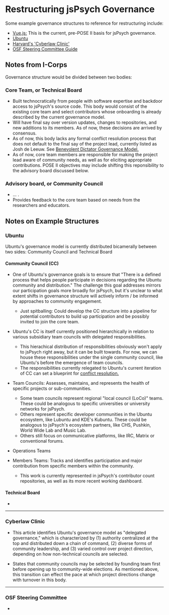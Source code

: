 # Restructuring jsPsych Governance

Some example governance structures to reference for restructuring include:

- [Vue.js:](https://github.com/vuejs/governance/blob/master/Governance-Document.md) This is the current, pre-POSE II basis for jsPsych governance.
- [Ubuntu](https://ubuntu.com/community/docs/governance)
- [Harvard's 'Cyberlaw Clinic'](https://clinic.cyber.harvard.edu/wp-content/uploads/2017/03/2017-03_governance-FINAL.pdf)
- [OSF Steering Committee Guide](https://drive.google.com/file/d/1JxZAf4DhJhv2YTQQi_Y0pTy8b-1VbqZM/view?usp=drive_link)

## Notes from I-Corps

Governance structure would be divided between two bodies:

### Core Team, or Technical Board

- Built technocratically from people with software expertise and backdoor access to jsPsych's source code. This body would consist of the existing core team and select contributors whose onboarding is already described by the current governance model.
- Will have final say over version updates, changes to repositories, and new additions to its members. As of now, these decisions are arrived by consensus.
- As of now, this body lacks any formal conflict resolution process that does not default to the final say of the project lead, currently listed as Josh de Leeuw. See [Benevolent Dictator Governance Model.](http://oss-watch.ac.uk/resources/benevolentdictatorgovernancemodel)
- As of now, core team members are responsible for making the project lead aware of community needs, as well as for eliciting appropriate contributions. POSE II objectives may include shifting this reponsibility to the advisory board discussed below.

### Advisory board, or Community Council
- ... . 
- Provides feedback to the core team based on needs from the researchers and educators.

## Notes on Example Structures

### Ubuntu

Ubuntu's governance model is currently distributed bicamerally between two sides: Community Council and Technical Board

#### Community Council (CC)

- One of Ubuntu's governance goals is to ensure that "There is a defined process that helps people participate in decisions regarding the Ubuntu community and distribution." The challenge this goal addresses mirrors our participation goals more broadly for jsPsych, but it's unclear to what extent shifts in governance structure will actively inform / be informed by approaches to community engagement.
    - Just spitballing: Could develop the CC structure into a pipeline for potential contributors to build up participation and be possibly invited to join the core team.

- Ubuntu's CC is itself currently positioned hierarchically in relation to various subsidiary team councils with delegated responsibilities.
    - This hierachical distribution of responsibilities obviously won't apply to jsPsych right away, but it can be built towards. For now, we can house these responsibilities under the single community council, like Ubuntu's before the emergence of team councils.
    - The responsibilities currently relegated to Ubuntu's current iteration of CC can set a blueprint for [conflict resolution.](https://ubuntu.com/community/docs/governance/conflict-resolution)

- Team Councils: Assesses, maintains, and represents the health of specific projects or sub-communities.
    - Some team councils represent regional "local council (LoCo)" teams. These could be analogous to specific universities or university networks for jsPsych.
    - Others represent specific developer communities in the Ubuntu ecosystem, like Lubuntu and KDE's Kubuntu. These could be analogous to jsPsych's ecosystem partners, like CHS, Pushkin, World Wide Lab and Music Lab.
    - Others still focus on communicative platforms, like IRC, Matrix or conventional forums.

- Operations Teams

- Members Teams: Tracks and identifies participation and major contribution from specific members within the community.
    - This work is currently represented in jsPsych's contributor count repositories, as well as its more recent working dashboard.

#### Technical Board

- 

---
### Cyberlaw Clinic

- This article identifies Ubuntu's governance model as "delegated governance," which is characterized by (1) authority centralized at the top and distributed down a chain of command, (2) diverse forms of community leadership, and (3) varied control over project direction, depending on how non-technical councils are selected.

- States that community councils may be selected by founding team first before opening up to community-wide elections. As mentioned above, this transition can effect the pace at which project directions change with turnover in this body.

---
### OSF Steering Committee

- 
